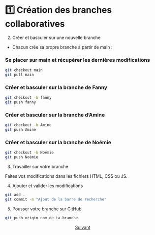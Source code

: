 # 1️⃣ Création des branches collaboratives

2. Créer et basculer sur une nouvelle branche

- Chacun crée sa propre branche à partir de main :

### Se placer sur main et récupérer les dernières modifications
```bash
git checkout main
git pull main
```

### Créer et basculer sur la branche de Fanny
``` bash
git checkout -b fanny
git push fanny
```

### Créer et basculer sur la branche d’Amine
``` bash
git checkout -b Amine
git push Amine
```

### Créer et basculer sur la branche de Noémie
``` bash
git checkout -b Noémie
git push Noémie
```

3. Travailler sur votre branche

Faites vos modifications dans les fichiers HTML, CSS ou JS.

4. Ajouter et valider les modifications

``` bash
git add .
git commit -m "Ajout de la barre de recherche"
```

5. Pousser votre branche sur GitHub

``` bash
git push origin nom-de-ta-branche
```

<p align="center">
<a href="./jobBranch.md">Suivant</a>
</p>